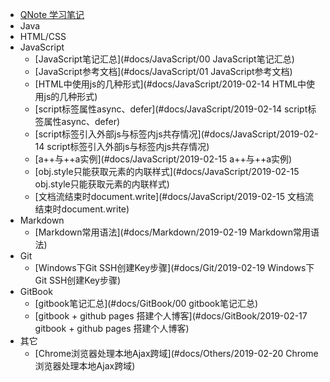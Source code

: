 * [QNote 学习笔记](#docs/index)
* Java
* HTML/CSS
* JavaScript
  * [JavaScript笔记汇总](#docs/JavaScript/00 JavaScript笔记汇总)
  * [JavaScript参考文档](#docs/JavaScript/01 JavaScript参考文档)
  * [HTML中使用js的几种形式](#docs/JavaScript/2019-02-14 HTML中使用js的几种形式)
  * [script标签属性async、defer](#docs/JavaScript/2019-02-14 script标签属性async、defer)
  * [script标签引入外部js与标签内js共存情况](#docs/JavaScript/2019-02-14 script标签引入外部js与标签内js共存情况)
  * [a++与++a实例](#docs/JavaScript/2019-02-15 a++与++a实例)
  * [obj.style只能获取元素的内联样式](#docs/JavaScript/2019-02-15 obj.style只能获取元素的内联样式)
  * [文档流结束时document.write](#docs/JavaScript/2019-02-15 文档流结束时document.write)
* Markdown
  * [Markdown常用语法](#docs/Markdown/2019-02-19 Markdown常用语法)
* Git
  * [Windows下Git SSH创建Key步骤](#docs/Git/2019-02-19 Windows下Git SSH创建Key步骤)
* GitBook
  * [gitbook笔记汇总](#docs/GitBook/00 gitbook笔记汇总)
  * [gitbook + github pages 搭建个人博客](#docs/GitBook/2019-02-17 gitbook + github pages 搭建个人博客)
* 其它
  * [Chrome浏览器处理本地Ajax跨域](#docs/Others/2019-02-20 Chrome浏览器处理本地Ajax跨域)


